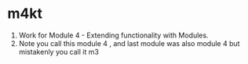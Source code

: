 # m4kt

1. Work for Module 4 - Extending functionality with Modules.
2. Note you call this module 4 , and last module was also module 4 but mistakenly you call it m3 
